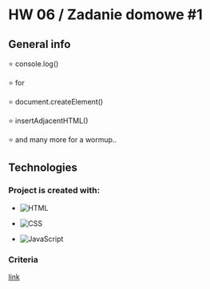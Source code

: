 # HW 06 / Zadanie domowe #1


## General info

:star: console.log()

:star: for

:star: document.createElement()

:star: insertAdjacentHTML()

:star: and many more for a wormup..


## Technologies


### Project is created with:

- ![HTML](https://img.shields.io/badge/-HTML-05122A?style=flat&logo=HTML5)&nbsp;

- ![CSS](https://img.shields.io/badge/-CSS-05122A?style=flat&logo=CSS3&logoColor=1572B6)&nbsp;
 
- ![JavaScript](https://img.shields.io/badge/-JavaScript-05122A?style=flat&logo=javascript)&nbsp;

 
### Criteria

[link](https://github.com/goitacademy/javascript-homework/blob/main/v2/06/README.pl.md)
